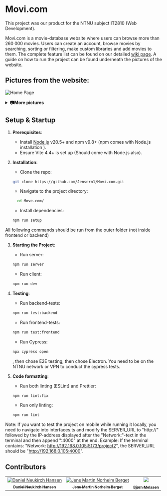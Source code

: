 # Movi.com

This project was our product for the NTNU subject IT2810 (Web Development).

Movi.com is a movie-database website where users can browse more than 260 000 movies. Users can create an account, browse movies by searching, sorting or filtering, make custom libraries and add movies to them. 
The complete feature list can be found on our detailed [wiki page](https://github.com/Jensern1/Movi.com/wiki). A guide on how to run the project can be found underneath the pictures of the website. 

## Pictures from the website:

![Home Page](backend/docs/HomePage.png)

<details> 
<summary><b>📷More pictures </b></summary>

![Movies](backend/docs/Movies.png)
![Filters](backend/docs/Filters.png)
![Movie Page](backend/docs/Movie.png)
![Library Page](backend/docs/Library.png)
![Classics Page](backend/docs/Classics.png)
![Profile](backend/docs/Profile.png)

</details>

## Setup & Startup

1. **Prerequisites**:

   - Install [Node.js](https://nodejs.org/en) v20.5+ and npm v9.8+ (npm comes with Node.js installation ).
   - Ensure Vite 4.4+ is set up (Should come with Node.js also).

2. **Installation**:

   - Clone the repo:

   ```bash
   git clone https://github.com/Jensern1/Movi.com.git
   ```

   - Navigate to the project directory:

   ```bash
     cd Move.com/
   ```

   - Install dependencies:

   ```bash
   npm run setup
   ```

All following commands should be run from the outer folder (not inside frontend or backend)

3. **Starting the Project**:

   - Run server:

   ```bash
   npm run server
   ```

   - Run client:

   ```bash
   npm run dev
   ```

4. **Testing**:

   - Run backend-tests:

   ```bash
   npm run test:backend
   ```

   - Run frontend-tests:

   ```bash
   npm run test:frontend
   ```

   - Run Cypress:

   ```bash
   npx cypress open
   ```

   , then chose E2E testing, then chose Electron. You need to be on the NTNU network or VPN to conduct the cypress tests.

5. **Code formatting**:

   - Run both linting (ESLint) and Prettier:

   ```bash
   npm run lint:fix
   ```

   - Run only linting:

   ```bash
   npm run lint
   ```

Note: If you want to test the project on mobile while running it locally, you need to navigate into interfaces.ts and modify the SERVER_URL to "http://" followed by the IP-address displayed after the "Network:"-text in the terminal and then append ":4000" at the end. Example: If the terminal contains: "Network: http://192.168.0.105:5173/project2", the SERVER_URL should be "http://192.168.0.105:4000".

## Contributors

<table align="center">
  <tr>
    <td align="center">
        <a href="https://github.com/Spiderpig02">
            <img src="https://github.com/Spiderpig02.png?size=100" width="100px;" alt="Daniel Neukirch Hansen"/><br />
            <sub><b>Daniel Neukirch Hansen</b></sub>
        </a>
    </td>
    <td align="center">
        <a href="https://github.com/Jensern1">
            <img src="https://github.com/Jensern1.png?size=100" width="100px;" alt="Jens Martin Norheim Berget"/><br />
            <sub><b>Jens Martin Norheim Berget</b></sub>
        </a>
    </td>
    <td align="center">
        <a href="https://github.com/bjorneme">
            <img src="https://github.com/bjorneme.png?size=100" width="100px;"><br />
            <sub><b>Bjørn Melaaen</b></sub>
        </a>
    </td>
  </tr>
</table>
